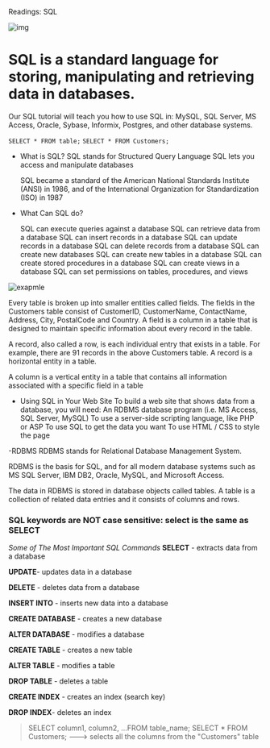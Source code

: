 Readings: SQL

![img](https://miro.medium.com/max/1200/1*Oe7xavCj5qCBzwTbLDbPTg.jpeg)


# SQL is a standard language for storing, manipulating and retrieving data in databases.

Our SQL tutorial will teach you how to use SQL in: MySQL, SQL Server, MS Access, Oracle, Sybase, Informix, Postgres, and other database systems.

``SELECT * FROM table;``
``SELECT * FROM Customers;``

- What is SQL?
  SQL stands for Structured Query Language
  SQL lets you access and manipulate databases
  
  SQL became a standard of the American National Standards Institute (ANSI) in 1986, and of the International Organization for Standardization (ISO) in 1987
  
+ What Can SQL do?

  SQL can execute queries against a database
  SQL can retrieve data from a database
  SQL can insert records in a database
  SQL can update records in a database
  SQL can delete records from a database
  SQL can create new databases
  SQL can create new tables in a database
  SQL can create stored procedures in a database
  SQL can create views in a database
  SQL can set permissions on tables, procedures, and views


![exapmle](https://d2mvzyuse3lwjc.cloudfront.net/doc/en/UserGuide/images/The_SQL_Editor_Dialog_Box/Sqleditor.png?v=84550)

Every table is broken up into smaller entities called fields. The fields in the Customers table consist of CustomerID, CustomerName, ContactName, Address, City, PostalCode and Country. A field is a column in a table that is designed to maintain specific information about every record in the table.

A record, also called a row, is each individual entry that exists in a table. For example, there are 91 records in the above Customers table. A record is a horizontal entity in a table.

A column is a vertical entity in a table that contains all information associated with a specific field in a table





+ Using SQL in Your Web Site
  To build a web site that shows data from a database, you will need:
  An RDBMS database program (i.e. MS Access, SQL Server, MySQL)
  To use a server-side scripting language, like PHP or ASP
  To use SQL to get the data you want
  To use HTML / CSS to style the page
  
 -RDBMS
  RDBMS stands for Relational Database Management System.

  RDBMS is the basis for SQL, and for all modern database systems such as MS SQL Server, IBM DB2, Oracle, MySQL, and Microsoft Access.

  The data in RDBMS is stored in database objects called tables. A table is a collection of related data entries and it consists of columns and rows.
  
  ### SQL keywords are NOT case sensitive: select is the same as SELECT

  
  
  
  *Some of The Most Important SQL Commands*
   **SELECT** - extracts data from a database
   
   **UPDATE**- updates data in a database
   
   **DELETE** - deletes data from a database
   
   **INSERT INTO** - inserts new data into a database
   
   **CREATE DATABASE** - creates a new database
   
   **ALTER DATABASE** - modifies a database
   
   **CREATE TABLE** - creates a new table
   
   **ALTER TABLE** - modifies a table
   
   **DROP TABLE** - deletes a table
   
   **CREATE INDEX** - creates an index (search key)
   
   **DROP INDEX**- deletes an index
   
   >SELECT column1, column2, ...FROM table_name;
>SELECT * FROM Customers; ---> selects all the columns from the "Customers" table
